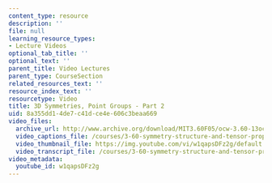 ```yaml
---
content_type: resource
description: ''
file: null
learning_resource_types:
- Lecture Videos
optional_tab_title: ''
optional_text: ''
parent_title: Video Lectures
parent_type: CourseSection
related_resources_text: ''
resource_index_text: ''
resourcetype: Video
title: 3D Symmetries, Point Groups - Part 2
uid: 8a355dd1-4de7-c41d-ce4e-606c3beaa669
video_files:
  archive_url: http://www.archive.org/download/MIT3.60F05/ocw-3.60-13oct2005-pt2-220k.mp4
  video_captions_file: /courses/3-60-symmetry-structure-and-tensor-properties-of-materials-fall-2005/3db45888f58350b3b4b76027f4429e85_w1qapsDFz2g.vtt
  video_thumbnail_file: https://img.youtube.com/vi/w1qapsDFz2g/default.jpg
  video_transcript_file: /courses/3-60-symmetry-structure-and-tensor-properties-of-materials-fall-2005/6bce48b94821ad160714be5c63ffadbd_w1qapsDFz2g.pdf
video_metadata:
  youtube_id: w1qapsDFz2g
---
```

